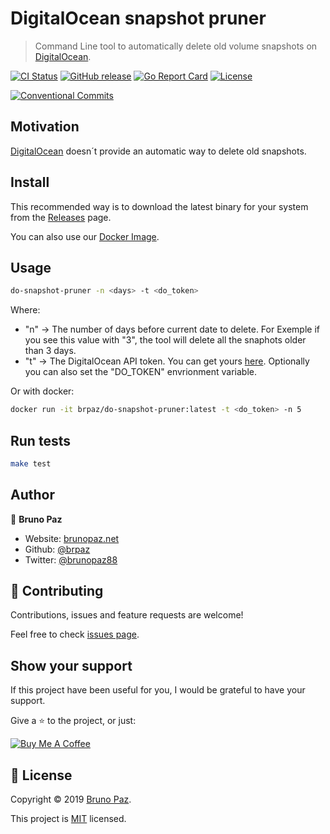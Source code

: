 # DigitalOcean snapshot pruner

> Command Line tool to automatically delete old volume snapshots on [DigitalOcean](https://digitalocean.com).

[![CI Status](https://img.shields.io/github/workflow/status/brpaz/do-snapshot-pruner/CI?color=orange&label=actions&logo=github&logoColor=orange&style=for-the-badge)](https://github.com/brpaz/do-snapshot-pruner/actions)
[![GitHub release](https://img.shields.io/github/v/release/brpaz/do-snapshot-pruner?style=for-the-badge)](https://github.com/brpaz/do-snapshot-pruner/releases)
[![Go Report Card](https://goreportcard.com/badge/github.com/brpaz/do-snapshot-pruner)](https://goreportcard.com/report/github.com/brpaz/do-snapshot-pruner)
[![License](https://img.shields.io/badge/License-MIT-yellow.svg?style=for-the-badge)](https://opensource.org/licenses/MIT)

[![Conventional Commits](https://img.shields.io/badge/Conventional%20Commits-1.0.0-yellow.svg?style=for-the-badge)](https://conventionalcommits.org)

## Motivation

[DigitalOcean](https://digitalocean.com) doesn´t provide an automatic way to delete old snapshots.

## Install

This recommended way is to download the latest binary for your system from the [Releases](https://github.com/brpaz/do-snapshot-pruner/releases) page.

You can also use our [Docker Image](https://hub.docker.com/repository/docker/brpaz/do-snapshot-pruner).


## Usage

```sh
do-snapshot-pruner -n <days> -t <do_token>
```

Where:

* "n" -> The number of days before current date to delete. For Exemple if you see this value with "3", the tool will delete all the snaphots older than 3 days.
* "t" -> The DigitalOcean API token. You can get yours [here](https://cloud.digitalocean.com/account/api/tokens). Optionally you can also set the "DO_TOKEN" envrionment variable.

Or with docker:

```sh
docker run -it brpaz/do-snapshot-pruner:latest -t <do_token> -n 5
```

## Run tests

```sh
make test
```

## Author

👤 **Bruno Paz**

* Website: [brunopaz.net](https://brunopaz.net)
* Github: [@brpaz](https://github.com/brpaz)
* Twitter: [@brunopaz88](https://twitter.com/brunopaz88)

## 🤝 Contributing

Contributions, issues and feature requests are welcome!

Feel free to check [issues page](https://github.com).

## Show your support

If this project have been useful for you, I would be grateful to have your support.

Give a ⭐️ to the project, or just:

<a href="https://www.buymeacoffee.com/Z1Bu6asGV" target="_blank"><img src="https://www.buymeacoffee.com/assets/img/custom_images/orange_img.png" alt="Buy Me A Coffee" style="height: auto !important;width: auto !important;" ></a>

## 📝 License

Copyright © 2019 [Bruno Paz](https://github.com/brpaz).

This project is [MIT](https://opensource.org/licenses/MIT) licensed.
